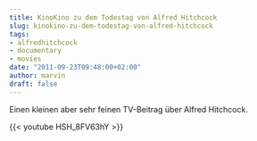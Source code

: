 ```yaml
---
title: KinoKino zu dem Todestag von Alfred Hitchcock
slug: kinokino-zu-dem-todestag-von-alfred-hitchcock
tags:
- alfredhitchcock
- documentary
- movies
date: "2011-09-23T09:48:00+02:00"
author: marvin
draft: false
---
```

Einen kleinen aber sehr feinen TV-Beitrag über Alfred Hitchcock.

{{< youtube HSH_8FV63hY >}}